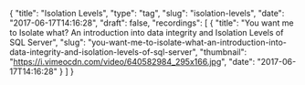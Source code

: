 {
  "title": "Isolation Levels",
  "type": "tag",
  "slug": "isolation-levels",
  "date": "2017-06-17T14:16:28",
  "draft": false,
  "recordings": [
    {
      "title": "You want me to Isolate what? An introduction into data integrity and Isolation Levels of SQL Server",
      "slug": "you-want-me-to-isolate-what-an-introduction-into-data-integrity-and-isolation-levels-of-sql-server",
      "thumbnail": "https://i.vimeocdn.com/video/640582984_295x166.jpg",
      "date": "2017-06-17T14:16:28"
    }
  ]
}
